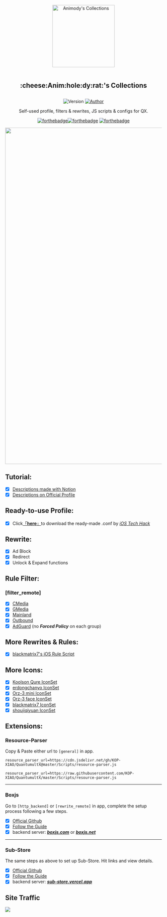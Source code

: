 <div align="center">
<br>
<img width="200" src="https://raw.githubusercontent.com/Animody/QX_Config/main/profile.png" alt="Animody's Collections">
<br>
<br>
<h2 align="center">:cheese:Anim:hole:dy:rat:'s Collections<h2>
</div>
  
<p align="center">
    <img alt="Version" src="https://img.shields.io/badge/release-1.0-blue"/>
    <a href="https://github.com/Animody">
        <img alt="Author" src="https://img.shields.io/badge/Author-Animody-blueviolet"/>
    </a>
</p>
  
<p align="center" color="#6a737d">
Self-used profile, filters & rewrites, JS scripts & configs for QX.
</p>

<div align="center">

[![forthebadge](https://forthebadge.com/images/badges/made-with-markdown.svg)](https://forthebadge.com)[![forthebadge](https://forthebadge.com/images/badges/for-you.svg)](https://forthebadge.com) [![forthebadge](https://forthebadge.com/images/badges/check-it-out.svg)](https://forthebadge.com)
</div>
  
<div align="center">
<img width="1080" src="https://raw.githubusercontent.com/Animody/QX_Config/main/IMG_9507.PNG" alt="Frame">
</div>

## **Tutorial:** 
- [x] [Descriptions made with Notion](https://www.notion.so/75156f1c053c46568672896145f2eb36)  
- [x] [Descriptions on Official Profile](https://raw.githubusercontent.com/KOP-XIAO/QuantumultX/master/QuantumultX_Profiles.conf)  

## **Ready-to-use Profile:** 
- [x] Click[「**here**」](https://ivapp.cn/quantumultX.conf "One Tap to Config")to download the ready-made .conf by [*iOS Tech Hack*](https://ivapp.cn "苹果iOS黑科技")  

## **Rewrite:** 
- [x] Ad Block  
- [x] Redirect  
- [x] Unlock & Expand functions  

## **Rule Filter:** 
### **[filter_remote]**
- [x] [CMedia](https://raw.githubusercontent.com/Animody/QX_Config/main/Rule%20Filter/CMedia.list "no Forced Policy on each group")  
- [x] [GMedia](https://raw.githubusercontent.com/Animody/QX_Config/main/Rule%20Filter/GMedia.list "no Forced Policy on each group")  
- [x] [Mainland](https://raw.githubusercontent.com/Animody/QX_Config/main/Rule%20Filter/Mainland.list "no Forced Policy on each group")  
- [x] [Outbound](https://raw.githubusercontent.com/Animody/QX_Config/main/Rule%20Filter/Outbound.list "no Forced Policy on each group")  
- [x] [AdGuard](https://raw.githubusercontent.com/Animody/QX_Config/main/Rule%20Filter/AdGuard.list "no Forced Policy on each group") (no ***Forced Policy*** on each group)  

## **More Rewrites & Rules:**  
- [x] [blackmatrix7's iOS Rule Script](https://github.com/blackmatrix7/ios_rule_script)  

## **More Icons:**  
- [x] [Koolson Qure IconSet](https://github.com/Koolson/Qure)   
- [x] [erdongchanyo IconSet](https://github.com/erdongchanyo/icon)  
- [x] [Orz-3 mini IconSet](https://github.com/Orz-3/mini)  
- [x] [Orz-3 face IconSet](https://github.com/Orz-3/face)  
- [x] [blackmatrix7 IconSet](https://github.com/blackmatrix7/ios_rule_script/tree/master/icon)  
- [x] [shoujiqiyuan IconSet](https://github.com/shoujiqiyuan)  

## **Extensions:**
### **Resource-Parser** 
Copy & Paste either url to `[general]` in app.
```
resource_parser_url=https://cdn.jsdelivr.net/gh/KOP-XIAO/QuantumultX@master/Scripts/resource-parser.js   
```
```
resource_parser_url=https://raw.githubusercontent.com/KOP-XIAO/QuantumultX/master/Scripts/resource-parser.js  
```
------------------------------
### **Boxjs**  
Go to `[http_backend]` or `[rewrite_remote]` in app, complete the setup process following a few steps.  
- [x] [Official Github](https://github.com/chavyleung/scripts/tree/master/box/rewrite) 
- [x] [Follow the Guide](https://chavyleung.gitbook.io/boxjs/)   
- [x] backend server: [***boxjs.com***](http://boxjs.com "official version") or [***boxjs.net***](http://boxjs.net "T-version")  
------------------------------
### **Sub-Store** 
The same steps as above to set up Sub-Store. Hit links and view details.  
- [x] [Official Github](https://github.com/Peng-YM/Sub-Store)   
- [x] [Follow the Guide](https://www.notion.so/Sub-Store-6259586994d34c11a4ced5c406264b46)  
- [x] backend server: [***sub-store.vercel.app***](https://sub-store.vercel.app "official version")  
## **Site Traffic**  
![](https://profile-counter.glitch.me/QX_Config/count.svg)

